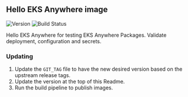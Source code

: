 ## **Hello EKS Anywhere image**
![Version](https://img.shields.io/badge/version-v0.1.1-blue)
![Build Status](https://codebuild.us-west-2.amazonaws.com/badges?uuid=eyJlbmNyeXB0ZWREYXRhIjoiN09rZ2FUVHBEMUZXeEV6VlBDLzEyNEVsN0FrU1d4U1pUUDQ5KzFlNGtyQjFVMitKRkRpSENRZzEyUUl3bjQwMUl3NElTQjc3T2krNFRaZGwvYWpKR0JvPSIsIml2UGFyYW1ldGVyU3BlYyI6InBvQ0lRWmVMODR4UG45NGMiLCJtYXRlcmlhbFNldFNlcmlhbCI6MX0%3D&branch=main)

Hello EKS Anywhere for testing EKS Anywhere Packages. Validate deployment, configuration and secrets.


### Updating

1. Update the `GIT_TAG` file to have the new desired version based on the upstream release tags.
2. Update the version at the top of this Readme.
3. Run the build pipeline to publish images.

